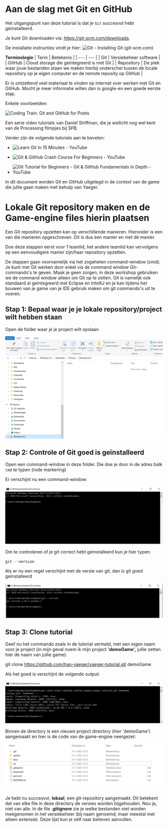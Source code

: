 # Aan de slag met Git en GitHub

Het uitgangspunt van deze tutorial is dat je `Git` succesvol hebt geïnstalleerd.

Je kunt Git downloaden via: <https://git-scm.com/downloads>.

De installatie instructies vindt je hier: ![Git - Installing Git (git-scm.com)](https://git-scm.com/book/en/v2/Getting-Started-Installing-Git)

**Terminologie**
| Term | Betekenis |
| --- | --- |
| Git | Versiebeheer software |
| GitHub | Cloud storage die geïntegreerd is met Git |
| Repository | De plek waar jouw bestanden staan we maken hierbij onderschei tussen de locale repository op je eigen computer en de remote reposity op GitHub |

Er is ontzettend veel materiaal te vinden op internet over werken met Git en GitHub. Mocht je meer informatie willen dan is google-en een goede eerste stap.

Enkele voorbeelden:

![Coding Train: Git and GitHub for Poets](https://www.youtube.com/playlist?list=PLRqwX-V7Uu6ZF9C0YMKuns9sLDzK6zoiV)

Een serie video tutorials van Daniel Shiffman, die je wellicht nog wel kent van de Processing filmpjes bij SPB.

Verder zijn de volgende tutorials aan te bevelen:

-  ![Learn Git In 15 Minutes - YouTube](https://www.youtube.com/watch?v=USjZcfj8yxE)

-  ![Git & GitHub Crash Course For Beginners - YouTube](https://www.youtube.com/watch?v=SWYqp7iY_Tc)

-  ![Git Tutorial for Beginners - Git & GitHub Fundamentals In Depth - YouTube](https://www.youtube.com/watch?v=DVRQoVRzMIY)

In dit document worden Git en GitHub uitgelegd in de context van de game die jullie gaan maken met behulp van Yaeger.

# Lokale Git repository maken en de Game-engine files hierin plaatsen

Een Git repository opzetten kan op verschillende manieren. Hieronder is een van die manieren opgeschreven. Dit is dus een manier en niet dé manier.

Doe deze stappen eerst voor 1 teamlid, het andere teamlid kan vervolgens op een eenvoudigere manier zijn/haar repository opzetten.

De stappen gaan voornamelijk via het zogeheten command-window (cmd). Je kunt met Git werken door enkel via de command window Git-commando's te geven. Maak je geen zorgen, in deze workshop gebruiken we de command window alleen om Git op te zetten. Git is namelijk ook standaard al geïntegreerd met Eclipse en IntelliJ en je kan tijdens het bouwen van je game van je IDE gebruik maken om git commando's uit te voeren.


## Stap 1: Bepaal waar je je lokale repository/project wilt hebben staan

Open de folder waar je je project wilt opslaan

![image3](images/image3.png)

## Stap 2: Controle of Git goed is geïnstalleerd

Open een command-window in deze folder. Die doe je door in de adres balk `cmd` te typen (rode markering)

Er verschijnt nu een command-window:

![image4](images/image4.png)

Om te controleren of je git correct hebt geïnstalleerd kun je hier typen:

```
git --version
```

Als er nu een regel verschijnt met de versie van git, dan is git goed geïnstalleerd

![image5](images/image5.png)

## Stap 3: Clone tutorial

Geef nu het commando zoals in de tutorial vermeld, met een eigen naam voor je project (in mijn geval noem ik mijn project '**demoGame',** jullie zetten hier de naam van jullie game):

git clone https://github.com/han-yaeger/yaeger-tutorial.git demoGame

Als het goed is verschijnt de volgende output:

![image6](images/image6.png)

Binnen de directory is een nieuwe project directory (hier 'demoGame') aangemaakt en hier is de code van de game-engine neergezet:

![image7](images/image7.png)

Je hebt nu succesvol, **lokaal**, een git-repository aangemaakt. Dit betekent dat van elke file in deze directory de versies worden bijgehouden. Nou ja, niet van alle. In de file .**gitignore** zie je welke bestanden niet worden meegenomen in het versiebeheer (bij naam genoemd, maar meestal met alleen extensie). Deze lijst kun je zelf naar believen aanvullen.